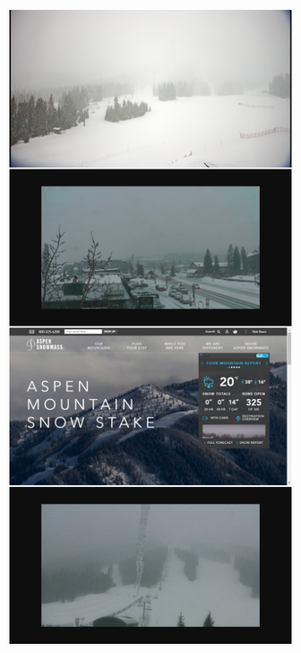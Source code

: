 ![AutomatedStoryAuthorV11](https://github.com/StateDocuments/Colorado-public/blob/main/Ami1d349045-1cb7-43cd-96df-48bb40fec442.png)
![AutomatedStoryAuthorV11](https://github.com/StateDocuments/Colorado-public/blob/main/Ami7deabe4c-b026-44a5-81b7-8fec8907cf84.png)
![AutomatedStoryAuthorV11](https://github.com/StateDocuments/Colorado-public/blob/main/Ami852d0c0a-a8f1-4391-ae95-992bf1b8ea50.png)
![AutomatedStoryAuthorV11](https://github.com/StateDocuments/Colorado-public/blob/main/Amiff6ce64a-435f-4d3d-ab2a-cb13e4c5e5b1.png)
